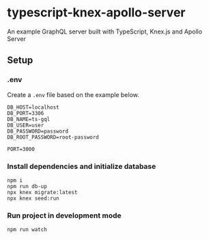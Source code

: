 # typescript-knex-apollo-server

An example GraphQL server built with TypeScript, Knex.js and Apollo Server

## Setup

### .env

Create a `.env` file based on the example below.

```dotenv
DB_HOST=localhost
DB_PORT=3306
DB_NAME=ts-gql
DB_USER=user
DB_PASSWORD=password
DB_ROOT_PASSWORD=root-password

PORT=3000
```

### Install dependencies and initialize database

```
npm i
npm run db-up
npx knex migrate:latest
npx knex seed:run
```

### Run project in development mode

```
npm run watch
```
